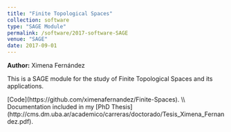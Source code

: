 ```yaml
---
title: "Finite Topological Spaces"
collection: software
type: "SAGE Module"
permalink: /software/2017-software-SAGE
venue: "SAGE"
date: 2017-09-01
---
```


**Author:** Ximena Fernández
<p>
This is a SAGE module for the study of Finite Topological Spaces and its applications.
</p>
[Code](https://github.com/ximenafernandez/Finite-Spaces).
\\
Documentation included in my [PhD Thesis](http://cms.dm.uba.ar/academico/carreras/doctorado/Tesis_Ximena_Fernandez.pdf).


